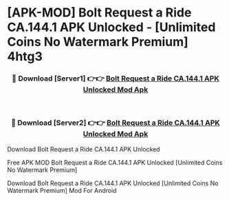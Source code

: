 # [APK-MOD] Bolt  Request a Ride CA.144.1 APK Unlocked - [Unlimited Coins No Watermark Premium] 4htg3



<div align="center">
<h3>🔴 Download [Server1] 👉👉 <a href="https://momento.my/?title=Bolt__Request_a_Ride_CA.144.1_APK_Unlocked">Bolt  Request a Ride CA.144.1 APK Unlocked Mod Apk</a></h3><br>

<h3>🔴 Download [Server2] 👉👉 <a href="https://momento.my/?title=Bolt__Request_a_Ride_CA.144.1_APK_Unlocked">Bolt  Request a Ride CA.144.1 APK Unlocked Mod Apk</a></h3>
</div>



Download Bolt  Request a Ride CA.144.1 APK Unlocked 

Free APK MOD Bolt  Request a Ride CA.144.1 APK Unlocked [Unlimited Coins No Watermark Premium]

Download Bolt  Request a Ride CA.144.1 APK Unlocked [Unlimited Coins No Watermark Premium] Mod For Android
